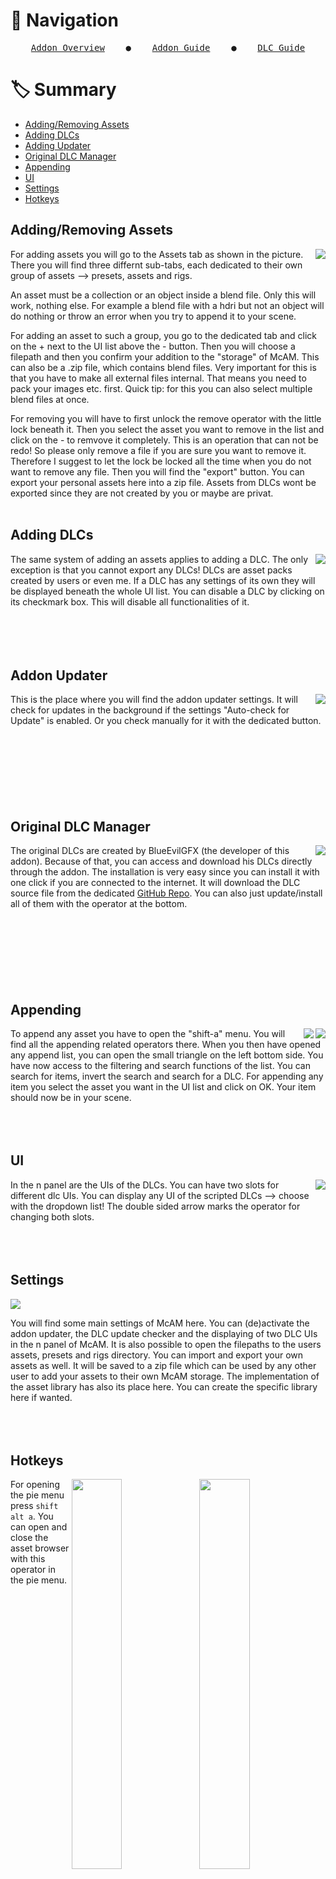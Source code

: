 # 🧭 Navigation
<div align="center">
    <pre><a href="README.md">Addon Overview</a>    ●    <a href="addon_guide.md">Addon Guide</a>    ●    <a href="dlc_guide.md">DLC Guide</a></pre>
</div> 

# 🏷 Summary
* [Adding/Removing Assets](#addingremoving-assets)
* [Adding DLCs](#adding-dlcs)
* [Adding Updater](#addon-updater)
* [Original DLC Manager](#original-dlc-manager)
* [Appending](#appending)
* [UI](#ui)
* [Settings](#settings)
* [Hotkeys](#hotkeys)

## Adding/Removing Assets
<img align="right" src="./visuals/preferences_assets.png">

For adding assets you will go to the Assets tab as shown in the picture. There you will find three differnt sub-tabs, each dedicated to their own group of assets --> presets, assets and rigs.

An asset must be a collection or an object inside a blend file. Only this will work, nothing else. For example a blend file with a hdri but not an object will do nothing or throw an error when you try to append it to your scene.

For adding an asset to such a group, you go to the dedicated tab and click on the + next to the UI list above the - button. Then you will choose a filepath and then you confirm your addition to the "storage" of McAM. This can also be a .zip file, which contains blend files. Very important for this is that you have to make all external files internal. That means you need to pack your images etc. first. Quick tip: for this you can also select multiple blend files at once.

For removing you will have to first unlock the remove operator with the little lock beneath it. Then you select the asset you want to remove in the list and click on the - to remvove it completely. This is an operation that can not be redo! So please only remove a file if you are sure you want to remove it. Therefore I suggest to let the lock be locked all the time when you do not want to remove any file. Then you will find the "export" button. You can export your personal assets here into a zip file. Assets from DLCs wont be exported since they are not created by you or maybe are privat.
<br/><br/>

## Adding DLCs
<img align="right" src="./visuals/preferences_dlcs.png">

The same system of adding an assets applies to adding a DLC. The only exception is that you cannot export any DLCs! DLCs are asset packs created by users or even me. If a DLC has any settings of its own they will be displayed beneath the whole UI list. You can disable a DLC by clicking on its checkmark box. This will disable all functionalities of it.  
<br/><br/>
<br/><br/>

## Addon Updater
<img align="right" src="./visuals/preferences_online_1.png">

This is the place where you will find the addon updater settings. It will check for updates in the background if the settings "Auto-check for Update" is enabled. Or you check manually for it with the dedicated button.
<br/><br/>
<br/><br/>
<br/><br/>
<br/><br/>

## Original DLC Manager
<img align="right" src="./visuals/preferences_online_2.png">

The original DLCs are created by BlueEvilGFX (the developer of this addon). Because of that, you can access and download his DLCs directly through the addon. The installation is very easy since you can install it with one click if you are connected to the internet. It will download the DLC source file from the dedicated [GitHub Repo](https://github.com/BlueEvilGFX/McAM-DLCs).
You can also just update/install all of them with the operator at the bottom.
<br/><br/>
<br/><br/>
<br/><br/>
<br/><br/>

## Appending
<img align="right" src="./visuals/appending_menu.png">
<img align="right" src="./visuals/appending.png">

To append any asset you have to open the "shift-a" menu. You will find all the appending related operators there.
When you then have opened any append list, you can open the small triangle on the left bottom side. You have now access to the filtering and search functions of the list. You can search for items, invert the search and search for a DLC. For appending any item you select the asset you want in the UI list and click on OK. Your item should now be in your scene.
<br/><br/>
<br/><br/>

## UI
<img align="right" src="./visuals/n_panel.png">

In the n panel are the UIs of the DLCs. You can have two slots for different dlc UIs. You can display any UI of the scripted DLCs --> choose with the dropdown list! The double sided arrow marks the operator for changing both slots.
<br/><br/>
<br/><br/>

## Settings
<img src="./visuals/preferences_settings.png">

You will find some main settings of McAM here. You can (de)activate the addon updater, the DLC update checker and the displaying of two DLC UIs in the n panel of McAM. It is also possible to open the filepaths to the users assets, presets and rigs directory.
You can import and export your own assets as well. It will be saved to a zip file which can be used by any other user to add your assets to their own McAM storage.
The implementation of the asset library has also its place here. You can create the specific library here if wanted.
<br/><br/>
<br/><br/>

## Hotkeys
<img align="right" src="./visuals/hotkey_menu.png" width=40% height=40%>
<img align="right" src="./visuals/asset_browser.gif" width=40% height=40%>

For opening the pie menu press `shift alt a`.
You can open and close the asset browser with this operator in the pie menu.
